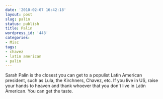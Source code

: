 ```yaml
---
date: '2010-02-07 16:42:18'
layout: post
slug: palin
status: publish
title: Palin
wordpress_id: '443'
categories:
- Misc
tags:
- chavez
- latin american
- palin
---
```


Sarah Palin is the closest you can get to a populist Latin American president, such as Lula, the Kirchners, Chavez, etc. If you live in US, raise your hands to heaven and thank whoever that you don't live in Latin American. You can get the taste.

